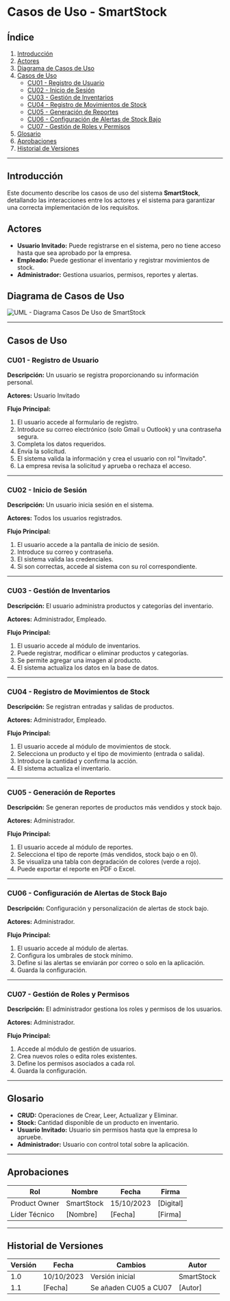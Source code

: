 # **Casos de Uso - SmartStock**

## **Índice**
1. [Introducción](#introducción)
2. [Actores](#actores)
3. [Diagrama de Casos de Uso](#diagrama-de-casos-de-uso)
4. [Casos de Uso](#casos-de-uso)
   - [CU01 - Registro de Usuario](#cu01---registro-de-usuario)
   - [CU02 - Inicio de Sesión](#cu02---inicio-de-sesión)
   - [CU03 - Gestión de Inventarios](#cu03---gestión-de-inventarios)
   - [CU04 - Registro de Movimientos de Stock](#cu04---registro-de-movimientos-de-stock)
   - [CU05 - Generación de Reportes](#cu05---generación-de-reportes)
   - [CU06 - Configuración de Alertas de Stock Bajo](#cu06---configuración-de-alertas-de-stock-bajo)
   - [CU07 - Gestión de Roles y Permisos](#cu07---gestión-de-roles-y-permisos)
5. [Glosario](#glosario)
6. [Aprobaciones](#aprobaciones)
7. [Historial de Versiones](#historial-de-versiones)

---

## **Introducción**
Este documento describe los casos de uso del sistema **SmartStock**, detallando las interacciones entre los actores y el sistema para garantizar una correcta implementación de los requisitos.

## **Actores**
- **Usuario Invitado:** Puede registrarse en el sistema, pero no tiene acceso hasta que sea aprobado por la empresa.
- **Empleado:** Puede gestionar el inventario y registrar movimientos de stock.
- **Administrador:** Gestiona usuarios, permisos, reportes y alertas.

## **Diagrama de Casos de Uso**
![UML - Diagrama Casos De Uso de SmartStock](https://i.imgur.com/4Zh3XNq.png)


---

## **Casos de Uso**

### **CU01 - Registro de Usuario**
**Descripción:** Un usuario se registra proporcionando su información personal.

**Actores:** Usuario Invitado

**Flujo Principal:**
1. El usuario accede al formulario de registro.
2. Introduce su correo electrónico (solo Gmail u Outlook) y una contraseña segura.
3. Completa los datos requeridos.
4. Envía la solicitud.
5. El sistema valida la información y crea el usuario con rol "Invitado".
6. La empresa revisa la solicitud y aprueba o rechaza el acceso.

---

### **CU02 - Inicio de Sesión**
**Descripción:** Un usuario inicia sesión en el sistema.

**Actores:** Todos los usuarios registrados.

**Flujo Principal:**
1. El usuario accede a la pantalla de inicio de sesión.
2. Introduce su correo y contraseña.
3. El sistema valida las credenciales.
4. Si son correctas, accede al sistema con su rol correspondiente.

---

### **CU03 - Gestión de Inventarios**
**Descripción:** El usuario administra productos y categorías del inventario.

**Actores:** Administrador, Empleado.

**Flujo Principal:**
1. El usuario accede al módulo de inventarios.
2. Puede registrar, modificar o eliminar productos y categorías.
3. Se permite agregar una imagen al producto.
4. El sistema actualiza los datos en la base de datos.

---

### **CU04 - Registro de Movimientos de Stock**
**Descripción:** Se registran entradas y salidas de productos.

**Actores:** Administrador, Empleado.

**Flujo Principal:**
1. El usuario accede al módulo de movimientos de stock.
2. Selecciona un producto y el tipo de movimiento (entrada o salida).
3. Introduce la cantidad y confirma la acción.
4. El sistema actualiza el inventario.

---

### **CU05 - Generación de Reportes**
**Descripción:** Se generan reportes de productos más vendidos y stock bajo.

**Actores:** Administrador.

**Flujo Principal:**
1. El usuario accede al módulo de reportes.
2. Selecciona el tipo de reporte (más vendidos, stock bajo o en 0).
3. Se visualiza una tabla con degradación de colores (verde a rojo).
4. Puede exportar el reporte en PDF o Excel.

---

### **CU06 - Configuración de Alertas de Stock Bajo**
**Descripción:** Configuración y personalización de alertas de stock bajo.

**Actores:** Administrador.

**Flujo Principal:**
1. El usuario accede al módulo de alertas.
2. Configura los umbrales de stock mínimo.
3. Define si las alertas se enviarán por correo o solo en la aplicación.
4. Guarda la configuración.

---

### **CU07 - Gestión de Roles y Permisos**
**Descripción:** El administrador gestiona los roles y permisos de los usuarios.

**Actores:** Administrador.

**Flujo Principal:**
1. Accede al módulo de gestión de usuarios.
2. Crea nuevos roles o edita roles existentes.
3. Define los permisos asociados a cada rol.
4. Guarda la configuración.

---

## **Glosario**
- **CRUD:** Operaciones de Crear, Leer, Actualizar y Eliminar.
- **Stock:** Cantidad disponible de un producto en inventario.
- **Usuario Invitado:** Usuario sin permisos hasta que la empresa lo apruebe.
- **Administrador:** Usuario con control total sobre la aplicación.

---

## **Aprobaciones**
| **Rol**             | **Nombre**         | **Fecha**   | **Firma**       |
|----------------------|--------------------|-------------|-----------------|
| Product Owner        | SmartStock         | 15/10/2023  | [Digital]       |
| Líder Técnico        | [Nombre]           | [Fecha]     | [Firma]         |

---

## **Historial de Versiones**
| **Versión** | **Fecha**   | **Cambios**                     | **Autor**      |
|-------------|-------------|---------------------------------|----------------|
| 1.0         | 10/10/2023  | Versión inicial                 | SmartStock     |
| 1.1         | [Fecha]     | Se añaden CU05 a CU07           | [Autor]        |
